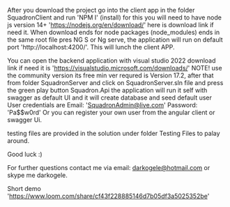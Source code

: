 After you download the project go into the client app in the folder SquadronClient and run 'NPM I' (install)
for this you will need to have node js version 14+ 'https://nodejs.org/en/download/' here is download link if need it.
When download ends for node packages (node_modules) ends in the same root file pres NG S or Ng serve, the application will run on default port 'http://localhost:4200/'.
This will lunch the client APP.

You can open the backend application with visual studio 2022 download link if need it is 'https://visualstudio.microsoft.com/downloads/'
NOTE! use the community version its free min ver requred is Version 17.2, after that  
from folder SquadronServer and click on SquadronServer.sln file
and press the green play button Squadron.Api the application will run it self with swagger as default UI and it will create database and seed default user
User credentials are
Email: 'SquadronAdmin@live.com'
Password: 'Pa$$w0rd'
Or you can register your own user from the angular client or swagger Ui.

testing files are provided in the solution under folder Testing Files to palay around.

Good luck :)

For further questions contact me via email: darkogele@hotmail.com or skype me darkogele.

Short demo 'https://www.loom.com/share/cf43f228885146d7b05df3a5025352be'
